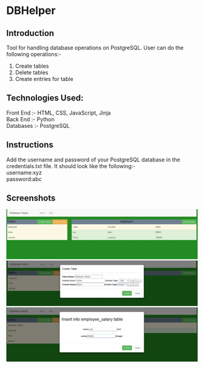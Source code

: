 # DBHelper
## Introduction
Tool for handling database operations on PostgreSQL. User can do the following operations:-<br/>
1. Create tables
2. Delete tables
3. Create entries for table

## Technologies Used:
Front End :- HTML, CSS, JavaScript, Jinja <br/>
Back End  :- Python<br/>
Databases :- PostgreSQL<br/>

## Instructions
Add the username and password of your PostgreSQL database in the credentials.txt file. It should look like the following:-<br/>
username:xyz<br/>
password:abc

## Screenshots
![alt text](/screenshot1.jpg)
![alt text](/screenshot2.jpg)
![alt text](/screenshot3.jpg)
